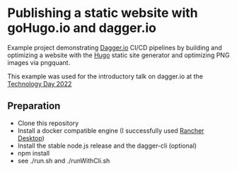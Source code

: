 # Publishing a static website with goHugo.io and dagger.io

Example project demonstrating [Dagger.io](https://dagger.io) CI/CD pipelines by building
and optimizing a website with the [Hugo](https://gohugo.io) static site generator and
optimizing PNG images via pngquant.

This example was used for the introductory talk on dagger.io at the
[Technology Day 2022](https://www.innoq.com/en/talks/2022/11/ci-cd-pipelines-with-dagger-io/)

## Preparation

- Clone this repository
- Install a docker compatible engine (I successfully used
  [Rancher Desktop](https://rancherdesktop.io/))
- Install the stable node.js release and the dagger-cli (optional)
- npm install
- see ./run.sh and ./runWithCli.sh


